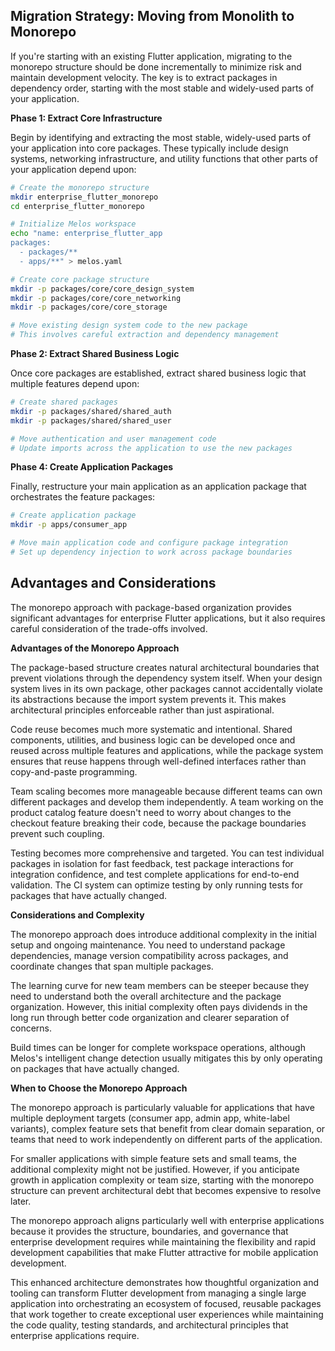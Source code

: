 
## Migration Strategy: Moving from Monolith to Monorepo

If you're starting with an existing Flutter application, migrating to the monorepo structure should be done incrementally to minimize risk and maintain development velocity. The key is to extract packages in dependency order, starting with the most stable and widely-used parts of your application.

**Phase 1: Extract Core Infrastructure**

Begin by identifying and extracting the most stable, widely-used parts of your application into core packages. These typically include design systems, networking infrastructure, and utility functions that other parts of your application depend upon:

```bash
# Create the monorepo structure
mkdir enterprise_flutter_monorepo
cd enterprise_flutter_monorepo

# Initialize Melos workspace
echo "name: enterprise_flutter_app
packages:
  - packages/**
  - apps/**" > melos.yaml

# Create core package structure
mkdir -p packages/core/core_design_system
mkdir -p packages/core/core_networking
mkdir -p packages/core/core_storage

# Move existing design system code to the new package
# This involves careful extraction and dependency management
```

**Phase 2: Extract Shared Business Logic**

Once core packages are established, extract shared business logic that multiple features depend upon:

```bash
# Create shared packages
mkdir -p packages/shared/shared_auth
mkdir -p packages/shared/shared_user

# Move authentication and user management code
# Update imports across the application to use the new packages
```
<!-- 
**Phase 3: Extract Feature Domains**

Extract complete feature domains into their own packages, ensuring each feature maintains clean architecture principles. With Melos v7 and Pub Workspaces, add the packages and wire them in the root `pubspec.yaml`:

```bash
# Create feature packages
mkdir -p packages/features/feature_products
mkdir -p packages/features/feature_dashboard

# In each new feature package, add a minimal pubspec.yaml with:
#   name: feature_<name>
#   resolution: workspace
#   environment: sdk: '^3.9.2', flutter ">=3.22.0"
#   dependencies:
#     flutter:
#       sdk: flutter

# Update root pubspec.yaml:
# - Add the new feature package paths under `workspace:`
# - Add path dependencies for the app under `dependencies:` if the app consumes the features

# Bootstrap the workspace and fetch dependencies
dart run melos list
dart run melos bootstrap

# Move feature-specific code while maintaining layer separation
# Update routing and navigation to work with the new package structure (e.g., GoRouter routes provided by feature packages)
``` -->

**Phase 4: Create Application Packages**

Finally, restructure your main application as an application package that orchestrates the feature packages:

```bash
# Create application package
mkdir -p apps/consumer_app

# Move main application code and configure package integration
# Set up dependency injection to work across package boundaries
```

## Advantages and Considerations

The monorepo approach with package-based organization provides significant advantages for enterprise Flutter applications, but it also requires careful consideration of the trade-offs involved.

**Advantages of the Monorepo Approach**

The package-based structure creates natural architectural boundaries that prevent violations through the dependency system itself. When your design system lives in its own package, other packages cannot accidentally violate its abstractions because the import system prevents it. This makes architectural principles enforceable rather than just aspirational.

Code reuse becomes much more systematic and intentional. Shared components, utilities, and business logic can be developed once and reused across multiple features and applications, while the package system ensures that reuse happens through well-defined interfaces rather than copy-and-paste programming.

Team scaling becomes more manageable because different teams can own different packages and develop them independently. A team working on the product catalog feature doesn't need to worry about changes to the checkout feature breaking their code, because the package boundaries prevent such coupling.

Testing becomes more comprehensive and targeted. You can test individual packages in isolation for fast feedback, test package interactions for integration confidence, and test complete applications for end-to-end validation. The CI system can optimize testing by only running tests for packages that have actually changed.

**Considerations and Complexity**

The monorepo approach does introduce additional complexity in the initial setup and ongoing maintenance. You need to understand package dependencies, manage version compatibility across packages, and coordinate changes that span multiple packages.

The learning curve for new team members can be steeper because they need to understand both the overall architecture and the package organization. However, this initial complexity often pays dividends in the long run through better code organization and clearer separation of concerns.

Build times can be longer for complete workspace operations, although Melos's intelligent change detection usually mitigates this by only operating on packages that have actually changed.

**When to Choose the Monorepo Approach**

The monorepo approach is particularly valuable for applications that have multiple deployment targets (consumer app, admin app, white-label variants), complex feature sets that benefit from clear domain separation, or teams that need to work independently on different parts of the application.

For smaller applications with simple feature sets and small teams, the additional complexity might not be justified. However, if you anticipate growth in application complexity or team size, starting with the monorepo structure can prevent architectural debt that becomes expensive to resolve later.

The monorepo approach aligns particularly well with enterprise applications because it provides the structure, boundaries, and governance that enterprise development requires while maintaining the flexibility and rapid development capabilities that make Flutter attractive for mobile application development.

This enhanced architecture demonstrates how thoughtful organization and tooling can transform Flutter development from managing a single large application into orchestrating an ecosystem of focused, reusable packages that work together to create exceptional user experiences while maintaining the code quality, testing standards, and architectural principles that enterprise applications require.
